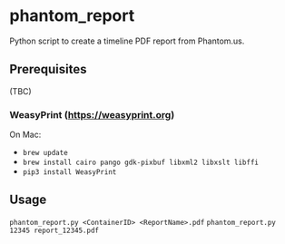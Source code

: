 # phantom_report
Python script to create a timeline PDF report from Phantom.us.


## Prerequisites
(TBC)

### WeasyPrint (https://weasyprint.org)
On Mac:
- `brew update`
- `brew install cairo pango gdk-pixbuf libxml2 libxslt libffi`
- `pip3 install WeasyPrint`


## Usage
`phantom_report.py <ContainerID> <ReportName>.pdf`
`phantom_report.py 12345 report_12345.pdf`
